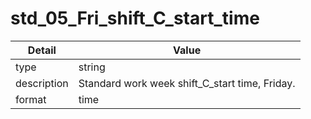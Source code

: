 # std_05_Fri_shift_C_start_time
| Detail | Value |
| ------ | ----- |
| type | string |
| description | Standard work week shift_C_start time, Friday. |
| format | time |

